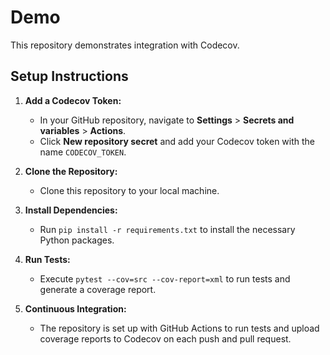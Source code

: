 # Demo

This repository demonstrates integration with Codecov.

## Setup Instructions

1. **Add a Codecov Token:**
   - In your GitHub repository, navigate to **Settings** > **Secrets and variables** > **Actions**.
   - Click **New repository secret** and add your Codecov token with the name `CODECOV_TOKEN`.

2. **Clone the Repository:**
   - Clone this repository to your local machine.

3. **Install Dependencies:**
   - Run `pip install -r requirements.txt` to install the necessary Python packages.

4. **Run Tests:**
   - Execute `pytest --cov=src --cov-report=xml` to run tests and generate a coverage report.

5. **Continuous Integration:**
   - The repository is set up with GitHub Actions to run tests and upload coverage reports to Codecov on each push and pull request.
